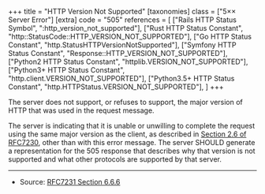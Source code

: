 +++
title = "HTTP Version Not Supported"
[taxonomies]
class = ["5&times;&times; Server Error"]
[extra]
code = "505"
references = [
    ["Rails HTTP Status Symbol", ":http_version_not_supported"],
    ["Rust HTTP Status Constant", "http::StatusCode::HTTP_VERSION_NOT_SUPPORTED"],
    ["Go HTTP Status Constant", "http.StatusHTTPVersionNotSupported"],
    ["Symfony HTTP Status Constant", "Response::HTTP_VERSION_NOT_SUPPORTED"],
    ["Python2 HTTP Status Constant", "httplib.VERSION_NOT_SUPPORTED"],
    ["Python3+ HTTP Status Constant", "http.client.VERSION_NOT_SUPPORTED"],
    ["Python3.5+ HTTP Status Constant", "http.HTTPStatus.VERSION_NOT_SUPPORTED"],
]
+++

The server does not support, or refuses to support, the major version of HTTP that was used in the request message.

The server is indicating that it is unable or unwilling to complete the request using the same major version as the client, as described in [Section 2.6 of RFC7230][2], other than with this error message. The server SHOULD generate a representation for the 505 response that describes why that version is not supported and what other protocols are supported by that server.

---

* Source: [RFC7231 Section 6.6.6][1]

[1]: <http://tools.ietf.org/html/rfc7231#section-6.6.6>
[2]: <http://tools.ietf.org/html/rfc7230#section-2.6>
